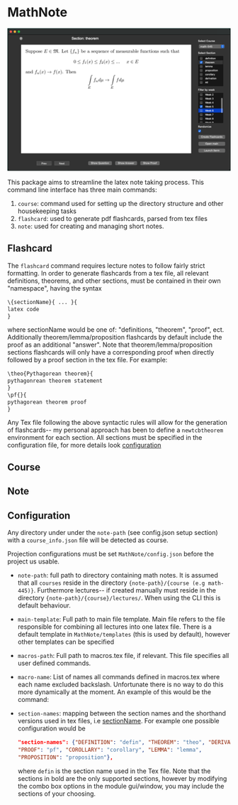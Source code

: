 # MathNote
![flashcard](assets/flashcard.png)

This package aims to streamline the latex note taking process. This command line interface has three main commands:


1. `course`: command used for setting up the directory structure and other housekeeping tasks
2. `flashcard`: used to generate pdf flashcards, parsed from tex files
3. `note`: used for creating and managing short notes.


## Flashcard
The `flashcard` command requires lecture notes to follow fairly strict formatting. In order to generate flashcards
from a tex file, all relevant definitions, theorems, and other sections, must be contained in their own
"namespace", having the syntax
```
\{sectionName}{ ... }{
latex code
}
```
where sectionName would be one of: "definitions, "theorem", "proof", ect.
Additionally theorem/lemma/proposition flashcards by default include the proof as an additional "answer". Note that theorem/lemma/proposition
sections flashcards will only have a corresponding proof when directly followed by a proof section in the tex file.
For example:
```
\theo{Pythagorean theorem}{
pythagonrean theorem statement
}
\pf{}{
pythagorean theorem proof
}
```
Any Tex file following the above syntactic rules will allow for the generation of flashcards-- my personal
approach has been to define a `newtcbtheorem` environment for each section. All sections must be specified in the
configuration file, for more details look [configuration](#configuration)

## Course



## Note




## Configuration
Any directory under under the `note-path` (see config.json setup section) with a 
`course_info.json` file will be detected as course.


Projection configurations must be set `MathNote/config.json` before the project
us usable. 
- `note-path`: full path to directory containing math notes. It is assumed that
   all `courses` reside in the directory `{note-path}/{course (e.g math-445)}`. 
   Furthermore lectures-- if created manually must reside in the directory
   `{note-path}/{course}/lectures/`. When using the CLI this is default
   behaviour.

- `main-template`: Full path to main file template. Main file refers to the file
  responsible for combining all lectures into one latex file. There is a default
  template in `MathNote/templates` (this is used by default), however other templates can be specified
- `macros-path`: Full path to macros.tex file, if relevant. This file specifies
  all user defined commands. 
- `macro-name`: List of names all commands defined in macros.tex where each name
  excluded backslash. Unfortunate there is no way to do this more dynamically at
  the moment. An example of this would be the command: 

- `section-names`: mapping between the section names and the shorthand versions used in tex files, 
    i.e [sectionName](#flashcard). For example one possible configuration would be
    ```json
    "section-names": {"DEFINITION": "defin", "THEOREM": "theo", "DERIVATION": "der",
    "PROOF": "pf", "COROLLARY": "corollary", "LEMMA": "lemma",
    "PROPOSITION": "proposition"},
    ```
    where `defin` is the section name used in the Tex file. Note that the sections in bold are the only supported 
    sections, however by modifying the combo box options in the module gui/window, you may include the sections
    of your choosing.
